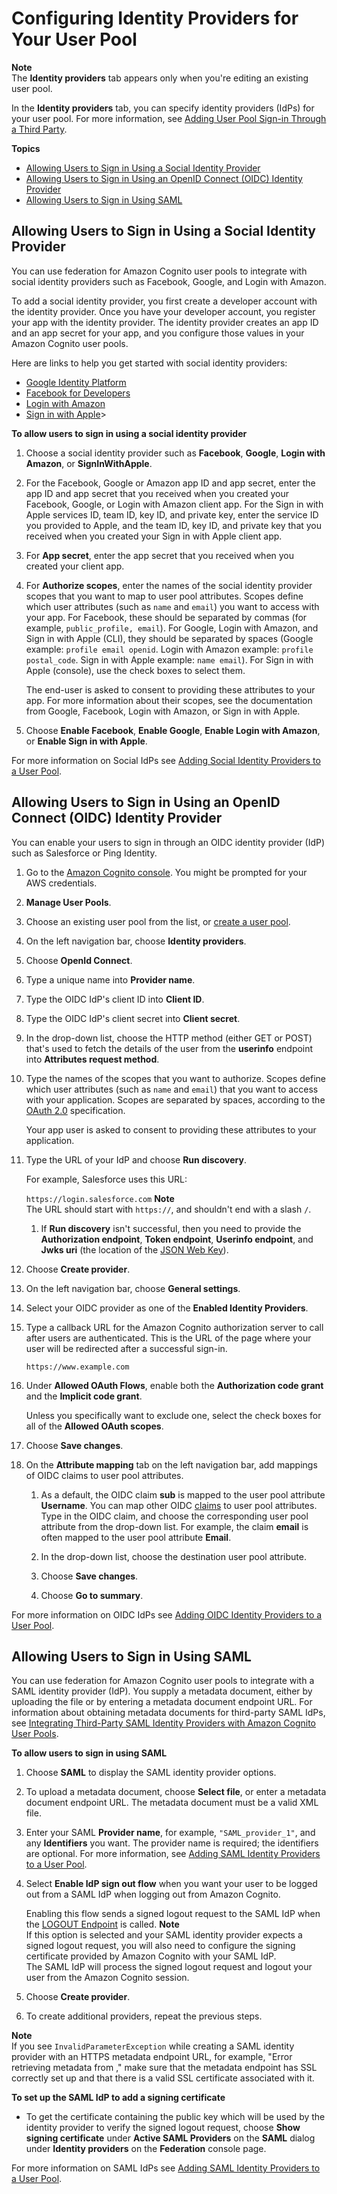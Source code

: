 # Configuring Identity Providers for Your User Pool<a name="cognito-user-pools-identity-provider"></a>

**Note**  
The **Identity providers** tab appears only when you're editing an existing user pool\.

In the **Identity providers** tab, you can specify identity providers \(IdPs\) for your user pool\. For more information, see [Adding User Pool Sign\-in Through a Third Party](cognito-user-pools-identity-federation.md)\.

**Topics**
+ [Allowing Users to Sign in Using a Social Identity Provider](#cognito-user-pools-facebook-provider)
+ [Allowing Users to Sign in Using an OpenID Connect \(OIDC\) Identity Provider](#cognito-user-pools-oidc-providers)
+ [Allowing Users to Sign in Using SAML](#cognito-user-pools-saml-providers)

## Allowing Users to Sign in Using a Social Identity Provider<a name="cognito-user-pools-facebook-provider"></a>

You can use federation for Amazon Cognito user pools to integrate with social identity providers such as Facebook, Google, and Login with Amazon\.

To add a social identity provider, you first create a developer account with the identity provider\. Once you have your developer account, you register your app with the identity provider\. The identity provider creates an app ID and an app secret for your app, and you configure those values in your Amazon Cognito user pools\.

Here are links to help you get started with social identity providers:
+ [Google Identity Platform](https://developers.google.com/identity/)
+ [Facebook for Developers](https://developers.facebook.com/docs/facebook-login)
+ [Login with Amazon](https://developer.amazon.com/login-with-amazon)
+ [Sign in with Apple](https://developer.apple.com/sign-in-with-apple/)>

**To allow users to sign in using a social identity provider**

1. Choose a social identity provider such as **Facebook**, **Google**, **Login with Amazon**, or **SignInWithApple**\.

1. For the Facebook, Google or Amazon app ID and app secret, enter the app ID and app secret that you received when you created your Facebook, Google, or Login with Amazon client app\. For the Sign in with Apple services ID, team ID, key ID, and private key, enter the service ID you provided to Apple, and the team ID, key ID, and private key that you received when you created your Sign in with Apple client app\.

1. For **App secret**, enter the app secret that you received when you created your client app\.

1. For **Authorize scopes**, enter the names of the social identity provider scopes that you want to map to user pool attributes\. Scopes define which user attributes \(such as `name` and `email`\) you want to access with your app\. For Facebook, these should be separated by commas \(for example, `public_profile, email`\)\. For Google, Login with Amazon, and Sign in with Apple \(CLI\), they should be separated by spaces \(Google example: `profile email openid`\. Login with Amazon example: `profile postal_code`\. Sign in with Apple example: `name email`\)\. For Sign in with Apple \(console\), use the check boxes to select them\.

   The end\-user is asked to consent to providing these attributes to your app\. For more information about their scopes, see the documentation from Google, Facebook, Login with Amazon, or Sign in with Apple\.

1. Choose **Enable Facebook**, **Enable Google**, **Enable Login with Amazon**, or **Enable Sign in with Apple**\.

For more information on Social IdPs see [Adding Social Identity Providers to a User Pool](cognito-user-pools-social-idp.md)\.

## Allowing Users to Sign in Using an OpenID Connect \(OIDC\) Identity Provider<a name="cognito-user-pools-oidc-providers"></a>

You can enable your users to sign in through an OIDC identity provider \(IdP\) such as Salesforce or Ping Identity\.

1. Go to the [Amazon Cognito console](https://console.aws.amazon.com/cognito/home)\. You might be prompted for your AWS credentials\.

1. **Manage User Pools**\.

1. Choose an existing user pool from the list, or [create a user pool](https://docs.aws.amazon.com/cognito/latest/developerguide/cognito-user-pool-as-user-directory.html)\.

1. On the left navigation bar, choose **Identity providers**\.

1. Choose **OpenId Connect**\.

1. Type a unique name into **Provider name**\.

1. Type the OIDC IdP's client ID into **Client ID**\.

1. Type the OIDC IdP's client secret into **Client secret**\.

1. In the drop\-down list, choose the HTTP method \(either GET or POST\) that's used to fetch the details of the user from the **userinfo** endpoint into **Attributes request method**\.

1. Type the names of the scopes that you want to authorize\. Scopes define which user attributes \(such as `name` and `email`\) that you want to access with your application\. Scopes are separated by spaces, according to the [OAuth 2\.0](https://tools.ietf.org/html/rfc6749#section-3.3) specification\.

   Your app user is asked to consent to providing these attributes to your application\.

1. Type the URL of your IdP and choose **Run discovery**\.

   For example, Salesforce uses this URL:

   `https://login.salesforce.com` 
**Note**  
The URL should start with `https://`, and shouldn't end with a slash `/`\.

   1. If **Run discovery** isn't successful, then you need to provide the **Authorization endpoint**, **Token endpoint**, **Userinfo endpoint**, and **Jwks uri** \(the location of the [JSON Web Key](https://tools.ietf.org/html/rfc7517)\)\.

1. Choose **Create provider**\.

1. On the left navigation bar, choose **General settings**\.

1. Select your OIDC provider as one of the **Enabled Identity Providers**\.

1. Type a callback URL for the Amazon Cognito authorization server to call after users are authenticated\. This is the URL of the page where your user will be redirected after a successful sign\-in\.

   ```
   https://www.example.com
   ```

1. Under **Allowed OAuth Flows**, enable both the **Authorization code grant** and the **Implicit code grant**\.

   Unless you specifically want to exclude one, select the check boxes for all of the **Allowed OAuth scopes**\.

1. Choose **Save changes**\.

1. On the **Attribute mapping** tab on the left navigation bar, add mappings of OIDC claims to user pool attributes\.

   1. As a default, the OIDC claim **sub** is mapped to the user pool attribute **Username**\. You can map other OIDC [claims](https://openid.net/specs/openid-connect-basic-1_0.html#StandardClaims) to user pool attributes\. Type in the OIDC claim, and choose the corresponding user pool attribute from the drop\-down list\. For example, the claim **email** is often mapped to the user pool attribute **Email**\.

   1. In the drop\-down list, choose the destination user pool attribute\.

   1. Choose **Save changes**\.

   1. Choose **Go to summary**\.

For more information on OIDC IdPs see [Adding OIDC Identity Providers to a User Pool](cognito-user-pools-oidc-idp.md)\.

## Allowing Users to Sign in Using SAML<a name="cognito-user-pools-saml-providers"></a>

You can use federation for Amazon Cognito user pools to integrate with a SAML identity provider \(IdP\)\. You supply a metadata document, either by uploading the file or by entering a metadata document endpoint URL\. For information about obtaining metadata documents for third\-party SAML IdPs, see [Integrating Third\-Party SAML Identity Providers with Amazon Cognito User Pools](cognito-user-pools-integrating-3rd-party-saml-providers.md)\.

**To allow users to sign in using SAML**

1. Choose **SAML** to display the SAML identity provider options\.

1. To upload a metadata document, choose **Select file**, or enter a metadata document endpoint URL\. The metadata document must be a valid XML file\.

1. Enter your SAML **Provider name**, for example, `"SAML_provider_1"`, and any **Identifiers** you want\. The provider name is required; the identifiers are optional\. For more information, see [Adding SAML Identity Providers to a User Pool](cognito-user-pools-saml-idp.md)\.

1. Select **Enable IdP sign out flow** when you want your user to be logged out from a SAML IdP when logging out from Amazon Cognito\.

   Enabling this flow sends a signed logout request to the SAML IdP when the [LOGOUT Endpoint](logout-endpoint.md) is called\.
**Note**  
If this option is selected and your SAML identity provider expects a signed logout request, you will also need to configure the signing certificate provided by Amazon Cognito with your SAML IdP\.   
The SAML IdP will process the signed logout request and logout your user from the Amazon Cognito session\.

1. Choose **Create provider**\.

1. To create additional providers, repeat the previous steps\.

**Note**  
If you see `InvalidParameterException` while creating a SAML identity provider with an HTTPS metadata endpoint URL, for example, "Error retrieving metadata from *<metadata endpoint>*," make sure that the metadata endpoint has SSL correctly set up and that there is a valid SSL certificate associated with it\.

**To set up the SAML IdP to add a signing certificate**
+ To get the certificate containing the public key which will be used by the identity provider to verify the signed logout request, choose **Show signing certificate** under **Active SAML Providers** on the **SAML** dialog under **Identity providers** on the **Federation** console page\.

For more information on SAML IdPs see [Adding SAML Identity Providers to a User Pool](cognito-user-pools-saml-idp.md)\.